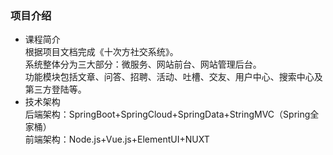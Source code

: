 ### 项目介绍  
- 课程简介  
  根据项目文档完成《十次方社交系统》。  
  系统整体分为三大部分：微服务、网站前台、网站管理后台。  
  功能模块包括文章、问答、招聘、活动、吐槽、交友、用户中心、搜索中心及第三方登陆等。
- 技术架构  
  后端架构：SpringBoot+SpringCloud+SpringData+StringMVC（Spring全家桶）  
  前端架构：Node.js+Vue.js+ElementUI+NUXT
